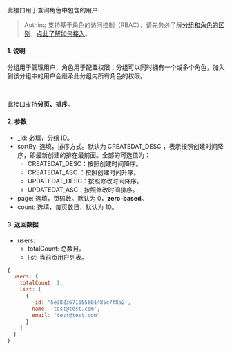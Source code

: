此接口用于查询角色中包含的用户.

> Authing 支持基于角色的访问控制（RBAC），请先务必了解[分组和角色的区别](https://docs.authing.cn/authing/authorization/authorization/rbac#fen-zu-vs-quan-xian)，[点此了解如何接入](https://docs.authing.cn/authing/authorization/intergrate-rbac)。

#### 1. 说明

分组用于管理用户，角色用于配置权限；分组可以同时拥有一个或多个角色，加入到该分组中的用户会继承此分组内所有角色的权限。

<br/>

此接口支持**分页、排序**。

#### 2. 参数

* _id: 必填，分组 ID。
* sortBy: 选填，排序方式。默认为 CREATEDAT_DESC ，表示按照创建时间降序，即最新创建的排在最前面。全部的可选值为：
  * CREATEDAT_DESC：按照创建时间降序。
  * CREATEDAT_ASC ：按照创建时间升序。
  * UPDATEDAT_DESC：按照修改时间降序。
  * UPDATEDAT_ASC：按照修改时间排序。
* page: 选填，页码数。默认为 0，**zero-based**。
* count: 选填，每页数目，默认为 10。

#### 3. 返回数据

- users:
  - totalCount: 总数目。
  - list: 当前页用户列表。

```javascript
{
  users: {
    totalCount: 1,
    list: [
      {
        _id: '5e3823671655601485c7f8a2',
        name: 'test@test.com',
        email: "test@test.com"
      }
    ]
  }
}
```
